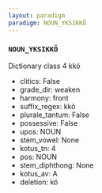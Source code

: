 ```yaml
---
layout: paradigm
paradigm: NOUN_YKSIKKÖ
---
```

### ` NOUN_YKSIKKÖ `

Dictionary class 4 kkö
* clitics: False
* grade_dir: weaken
* harmony: front
* suffix_regex: kkö
* plurale_tantum: False
* possessive: False
* upos: NOUN
* stem_vowel: None
* kotus_tn: 4
* pos: NOUN
* stem_diphthong: None
* kotus_av: A
* deletion: kö
